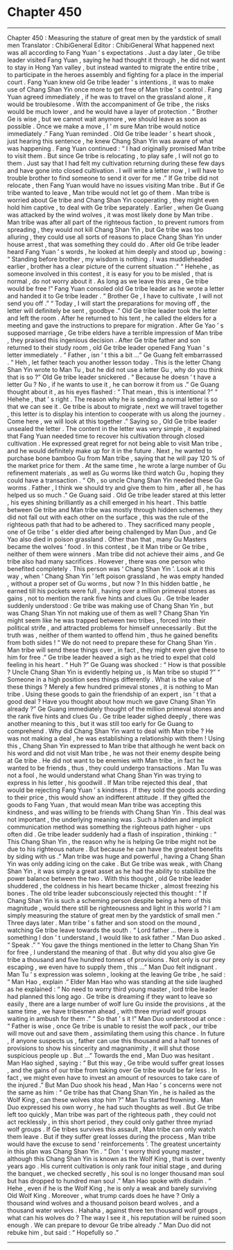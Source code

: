
# Chapter 450


---

Chapter 450 : Measuring the stature of great men by the yardstick of small men
Translator : ChibiGeneral Editor : ChibiGeneral
What happened next was all according to Fang Yuan ’ s expectations .
Just a day later , Ge tribe leader visited Fang Yuan , saying he had thought it through , he did not want to stay in Hong Yan valley , but instead wanted to migrate the entire tribe , to participate in the heroes assembly and fighting for a place in the imperial court .
Fang Yuan knew old Ge tribe leader ’ s intentions , it was to make use of Chang Shan Yin once more to get free of Man tribe ’ s control .
Fang Yuan agreed immediately , if he was to travel on the grassland alone , it would be troublesome . With the accompaniment of Ge tribe , the risks would be much lower , and he would have a layer of protection .
“ Brother Ge is wise , but we cannot wait anymore , we should leave as soon as possible . Once we make a move , I ’ m sure Man tribe would notice immediately .” Fang Yuan reminded .
Old Ge tribe leader ’ s heart shook , just hearing this sentence , he knew Chang Shan Yin was aware of what was happening .
Fang Yuan continued : “ I had originally promised Man tribe to visit them . But since Ge tribe is relocating , to play safe , I will not go to them . Just say that I had felt my cultivation returning during these few days and have gone into closed cultivation . I will write a letter now , I will have to trouble brother to find someone to send it over for me .”
If Ge tribe did not relocate , then Fang Yuan would have no issues visiting Man tribe .
But if Ge tribe wanted to leave , Man tribe would not let go of them . Man tribe is worried about Ge tribe and Chang Shan Yin cooperating , they might even hold him captive , to deal with Ge tribe separately .
Earlier , when Ge Guang was attacked by the wind wolves , it was most likely done by Man tribe . Man tribe was after all part of the righteous faction , to prevent rumors from spreading , they would not kill Chang Shan Yin , but Ge tribe was too alluring , they could use all sorts of reasons to place Chang Shan Yin under house arrest , that was something they could do .
After old Ge tribe leader heard Fang Yuan ’ s words , he looked at him deeply and stood up , bowing : “ Standing before brother , my wisdom is nothing . I was muddleheaded earlier , brother has a clear picture of the current situation .”
“ Hehehe , as someone involved in this contest , it is easy for you to be misled , that is normal , do not worry about it . As long as we leave this area , Ge tribe would be free !” Fang Yuan consoled old Ge tribe leader as he wrote a letter and handed it to Ge tribe leader .
“ Brother Ge , I have to cultivate , I will not send you off .”
“ Today , I will start the preparations for moving off , the letter will definitely be sent , goodbye .”
Old Ge tribe leader took the letter and left the room .
After he returned to his tent , he called the elders for a meeting and gave the instructions to prepare for migration .
After Ge Yao ’ s supposed marriage , Ge tribe elders have a terrible impression of Man tribe , they praised this ingenious decision .
After Ge tribe father and son returned to their study room , old Ge tribe leader opened Fang Yuan ’ s letter immediately .
“ Father , isn ’ t this a bit …” Ge Guang felt embarrassed .
“ Heh , let father teach you another lesson today . This is the letter Chang Shan Yin wrote to Man Tu , but he did not use a letter Gu , why do you think that is so ?” Old Ge tribe leader snickered .
“ Because he doesn ’ t have a letter Gu ? No , if he wants to use it , he can borrow it from us .” Ge Guang thought about it , as his eyes flashed : “ That mean , this is intentional ?”
“ Hehehe , that ’ s right . The reason why he is sending a normal letter is so that we can see it . Ge tribe is about to migrate , next we will travel together , this letter is to display his intention to cooperate with us along the journey . Come here , we will look at this together .” Saying so , Old Ge tribe leader unsealed the letter .
The content in the letter was very simple , it explained that Fang Yuan needed time to recover his cultivation through closed cultivation . He expressed great regret for not being able to visit Man tribe , and he would definitely make up for it in the future .
Next , he wanted to purchase bone bamboo Gu from Man tribe , saying that he will pay 120 % of the market price for them . At the same time , he wrote a large number of Gu refinement materials , as well as Gu worms like third watch Gu , hoping they could have a transaction .
“ Oh , so uncle Chang Shan Yin needed these Gu worms . Father , I think we should try and give them to him , after all , he has helped us so much .” Ge Guang said .
Old Ge tribe leader stared at this letter , his eyes shining brilliantly as a chill emerged in his heart .
This battle between Ge tribe and Man tribe was mostly through hidden schemes , they did not fall out with each other on the surface , this was the rule of the righteous path that had to be adhered to .
They sacrificed many people , one of Ge tribe ’ s elder died after being challenged by Man Duo , and Ge Yao also died in poison grassland . Other than that , many Gu Masters became the wolves ’ food .
In this contest , be it Man tribe or Ge tribe , neither of them were winners . Man tribe did not achieve their aims , and Ge tribe also had many sacrifices .
However , there was one person who benefited completely .
This person was ‘ Chang Shan Yin ’.
Look at it this way , when ‘ Chang Shan Yin ’ left poison grassland , he was empty handed , without a proper set of Gu worms , but now ?
In this hidden battle , he earned till his pockets were full , having over a million primeval stones as gains , not to mention the rank five hints and clues Gu .
Ge tribe leader suddenly understood : Ge tribe was making use of Chang Shan Yin , but was Chang Shan Yin not making use of them as well ? Chang Shan Yin might seem like he was trapped between two tribes , forced into their political strife , and attracted problems for himself unnecessarily . But the truth was , neither of them wanted to offend him , thus he gained benefits from both sides !
“ We do not need to prepare these for Chang Shan Yin . Man tribe will send these things over , in fact , they might even give these to him for free .” Ge tribe leader heaved a sigh as he tried to expel that cold feeling in his heart .
“ Huh ?” Ge Guang was shocked : “ How is that possible ? Uncle Chang Shan Yin is evidently helping us , is Man tribe so stupid ?”
“ Someone in a high position sees things differently . What is the value of these things ? Merely a few hundred primeval stones , it is nothing to Man tribe . Using these goods to gain the friendship of an expert , isn ’ t that a good deal ? Have you thought about how much we gave Chang Shan Yin already ?”
Ge Guang immediately thought of the million primeval stones and the rank five hints and clues Gu .
Ge tribe leader sighed deeply , there was another meaning to this , but it was still too early for Ge Guang to comprehend .
Why did Chang Shan Yin want to deal with Man tribe ?
He was not making a deal , he was establishing a relationship with them ! Using this , Chang Shan Yin expressed to Man tribe that although he went back on his word and did not visit Man tribe , he was not their enemy despite being at Ge tribe . He did not want to be enemies with Man tribe , in fact he wanted to be friends , thus , they could undergo transactions .
Man Tu was not a fool , he would understand what Chang Shan Yin was trying to express in his letter , his goodwill . If Man tribe rejected this deal , that would be rejecting Fang Yuan ’ s kindness . If they sold the goods according to their price , this would show an indifferent attitude . If they gifted the goods to Fang Yuan , that would mean Man tribe was accepting this kindness , and was willing to be friends with Chang Shan Yin .
This deal was not important , the underlying meaning was .
Such a hidden and implicit communication method was something the righteous path higher - ups often did .
Ge tribe leader suddenly had a flash of inspiration , thinking : “ This Chang Shan Yin , the reason why he is helping Ge tribe might not be due to his righteous nature . But because he can have the greatest benefits by siding with us .”
Man tribe was huge and powerful , having a Chang Shan Yin was only adding icing on the cake . But Ge tribe was weak , with Chang Shan Yin , it was simply a great asset as he had the ability to stabilize the power balance between the two .
With this thought , old Ge tribe leader shuddered , the coldness in his heart became thicker , almost freezing his bones .
The old tribe leader subconsciously rejected this thought : “ If Chang Shan Yin is such a scheming person despite being a hero of this magnitude , would there still be righteousness and light in this world ? I am simply measuring the stature of great men by the yardstick of small men .”
Three days later .
Man tribe ’ s father and son stood on the mound , watching Ge tribe leave towards the south .
“ Lord father … there is something I don ’ t understand , I would like to ask father .” Man Duo asked .
“ Speak .”
“ You gave the things mentioned in the letter to Chang Shan Yin for free , I understand the meaning of that . But why did you also give Ge tribe a thousand and five hundred tonnes of provisions . Not only is our prey escaping , we even have to supply them , this …” Man Duo felt indignant .
Man Tu ’ s expression was solemn , looking at the leaving Ge tribe , he said : “ Man Hao , explain .”
Elder Man Hao who was standing at the side laughed as he explained : “ No need to worry third young master , lord tribe leader had planned this long ago . Ge tribe is dreaming if they want to leave so easily , there are a large number of wolf lure Gu inside the provisions , at the same time , we have tribesmen ahead , with three myriad wolf groups waiting in ambush for them .”
“ So that ’ s it !” Man Duo understood at once : “ Father is wise , once Ge tribe is unable to resist the wolf pack , our tribe will move out and save them , assimilating them using this chance . In future , if anyone suspects us , father can use this thousand and a half tonnes of provisions to show his sincerity and magnanimity , it will shut those suspicious people up . But …”
Towards the end , Man Duo was hesitant .
Man Hao sighed , saying : “ But this way , Ge tribe would suffer great losses , and the gains of our tribe from taking over Ge tribe would be far less . In fact , we might even have to invest an amount of resources to take care of the injured .”
But Man Duo shook his head , Man Hao ’ s concerns were not the same as him : “ Ge tribe has that Chang Shan Yin , he is hailed as the Wolf King , can these wolves stop him ?”
Man Tu started frowning .
Man Duo expressed his own worry , he had such thoughts as well .
But Ge tribe left too quickly , Man tribe was part of the righteous path , they could not act recklessly , in this short period , they could only gather three myriad wolf groups .
If Ge tribes survives this assault , Man tribe can only watch them leave . But if they suffer great losses during the process , Man tribe would have the excuse to send ‘ reinforcements ’.
The greatest uncertainty in this plan was Chang Shan Yin .
“ Don ’ t worry third young master , although this Chang Shan Yin is known as the Wolf King , that is over twenty years ago . His current cultivation is only rank four initial stage , and during the banquet , we checked secretly , his soul is no longer thousand man soul but has dropped to hundred man soul .” Man Hao spoke with disdain .
“ Hehe , even if he is the Wolf King , he is only a weak and barely surviving Old Wolf King . Moreover , what trump cards does he have ? Only a thousand wind wolves and a thousand poison beard wolves , and a thousand water wolves . Hahaha , against three ten thousand wolf groups , what can his wolves do ? The way I see it , his reputation will be ruined soon enough . We can prepare to devour Ge tribe already .”
Man Duo did not rebuke him , but said : “ Hopefully so .”

---

